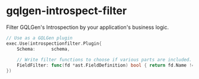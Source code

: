 # gqlgen-introspect-filter
Filter GQLGen's Introspection by your application's business logic.

```go
// Use as a GQLGen plugin
exec.Use(introspectionfilter.Plugin{
	Schema:      schema,
	
	// Write filter functions to choose if various parts are included.
	FieldFilter: func(fd *ast.FieldDefinition) bool { return fd.Name != "text" },
})
```
